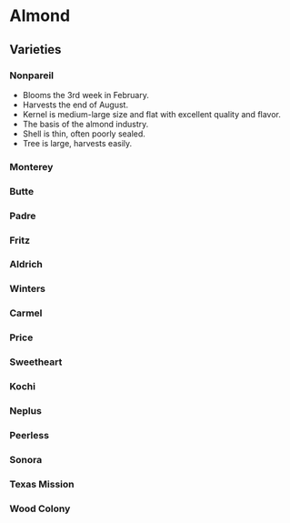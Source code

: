Almond
============

## Varieties

### Nonpareil

* Blooms the 3rd week in February.
* Harvests the end of August.
* Kernel is medium-large size and flat with excellent quality and flavor.
* The basis of the almond industry.
* Shell is thin, often poorly sealed.
* Tree is large, harvests easily.

### Monterey

### Butte

### Padre

### Fritz

### Aldrich 

### Winters

### Carmel

### Price

### Sweetheart

### Kochi

### Neplus

### Peerless

### Sonora

### Texas Mission

### Wood Colony